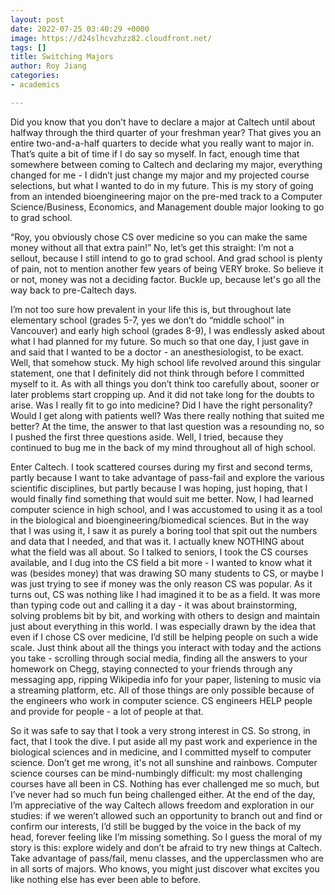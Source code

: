 ```yaml
---
layout: post
date: 2022-07-25 03:40:29 +0000
image: https://d24slhcvzhzz82.cloudfront.net/
tags: []
title: Switching Majors
author: Roy Jiang
categories:
- academics

---
```

Did you know that you don’t have to declare a major at Caltech until about halfway through the third quarter of your freshman year? That gives you an entire two-and-a-half quarters to decide what you really want to major in. That’s quite a bit of time if I do say so myself. In fact, enough time that somewhere between coming to Caltech and declaring my major, everything changed for me - I didn’t just change my major and my projected course selections, but what I wanted to do in my future. This is my story of going from an intended bioengineering major on the pre-med track to a Computer Science/Business, Economics, and Management double major looking to go to grad school.

“Roy, you obviously chose CS over medicine so you can make the same money without all that extra pain!” No, let’s get this straight: I’m not a sellout, because I still intend to go to grad school. And grad school is plenty of pain, not to mention another few years of being VERY broke. So believe it or not, money was not a deciding factor. Buckle up, because let's go all the way back to pre-Caltech days.

I’m not too sure how prevalent in your life this is, but throughout late elementary school (grades 5-7, yes we don’t do “middle school” in Vancouver) and early high school (grades 8-9), I was endlessly asked about what I had planned for my future. So much so that one day, I just gave in and said that I wanted to be a doctor - an anesthesiologist, to be exact. Well, that somehow stuck. My high school life revolved around this singular statement, one that I definitely did not think through before I committed myself to it. As with all things you don’t think too carefully about, sooner or later problems start cropping up. And it did not take long for the doubts to arise. Was I really fit to go into medicine? Did I have the right personality? Would I get along with patients well? Was there really nothing that suited me better? At the time, the answer to that last question was a resounding no, so I pushed the first three questions aside. Well, I tried, because they continued to bug me in the back of my mind throughout all of high school.

Enter Caltech. I took scattered courses during my first and second terms, partly because I want to take advantage of pass-fail and explore the various scientific disciplines, but partly because I was hoping, just hoping, that I would finally find something that would suit me better. Now, I had learned computer science in high school, and I was accustomed to using it as a tool in the biological and bioengineering/biomedical sciences. But in the way that I was using it, I saw it as purely a boring tool that spit out the numbers and data that I needed, and that was it. I actually knew NOTHING about what the field was all about. So I talked to seniors, I took the CS courses available, and I dug into the CS field a bit more - I wanted to know what it was (besides money) that was drawing SO many students to CS, or maybe I was just trying to see if money was the only reason CS was popular. As it turns out, CS was nothing like I had imagined it to be as a field. It was more than typing code out and calling it a day - it was about brainstorming, solving problems bit by bit, and working with others to design and maintain just about everything in this world. I was especially drawn by the idea that even if I chose CS over medicine, I’d still be helping people on such a wide scale. Just think about all the things you interact with today and the actions you take - scrolling through social media, finding all the answers to your homework on Chegg, staying connected to your friends through any messaging app, ripping Wikipedia info for your paper, listening to music via a streaming platform, etc. All of those things are only possible because of the engineers who work in computer science. CS engineers HELP people and provide for people - a lot of people at that.

So it was safe to say that I took a very strong interest in CS. So strong, in fact, that I took the dive. I put aside all my past work and experience in the biological sciences and in medicine, and I committed myself to computer science. Don’t get me wrong, it's not all sunshine and rainbows. Computer science courses can be mind-numbingly difficult: my most challenging courses have all been in CS. Nothing has ever challenged me so much, but I’ve never had so much fun being challenged either. At the end of the day, I’m appreciative of the way Caltech allows freedom and exploration in our studies: if we weren’t allowed such an opportunity to branch out and find or confirm our interests, I’d still be bugged by the voice in the back of my head, forever feeling like I’m missing something. So I guess the moral of my story is this: explore widely and don’t be afraid to try new things at Caltech. Take advantage of pass/fail, menu classes, and the upperclassmen who are in all sorts of majors. Who knows, you might just discover what excites you like nothing else has ever been able to before.